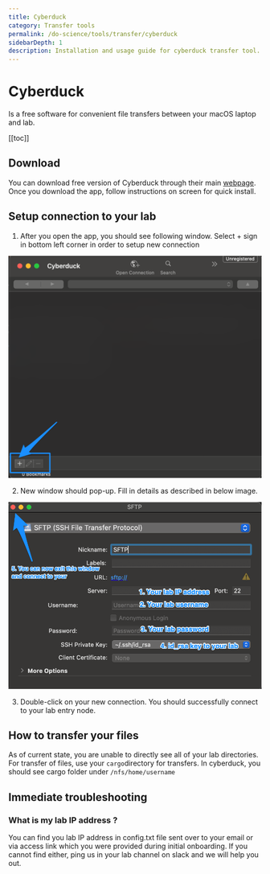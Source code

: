 ```yaml
---
title: Cyberduck
category: Transfer tools
permalink: /do-science/tools/transfer/cyberduck
sidebarDepth: 1
description: Installation and usage guide for cyberduck transfer tool.
---
```


# Cyberduck
Is a free software for convenient file transfers between your macOS laptop and lab. 

[[toc]]
## Download

You can download free version of Cyberduck through their main [webpage](https://cyberduck.io/download/). Once you download the app, follow instructions on screen for quick install.

## Setup connection to your lab

1. After you open the app, you should see following window. Select + sign in bottom left corner in order to setup new connection

![cyberduck1](./images/cyberduck1.png)

2. New window should pop-up. Fill in details as described in below image. 

![cyberduck2](./images/cyberduck2.png)

3. Double-click on your new connection. You should successfully connect to your lab entry node.

## How to transfer your files

As of current state, you are unable to directly see all of your lab directories. For transfer of files, use your `cargo`directory for transfers. In cyberduck, you should see cargo folder under `/nfs/home/username`



## Immediate troubleshooting

### What is my lab IP address ?

You can find you lab IP address in config.txt file sent over to your email or via access link which you were provided during initial onboarding. If you cannot find either, ping us in your lab channel on slack and we will help you out.